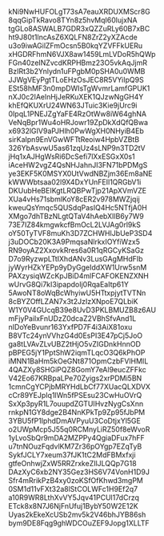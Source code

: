 kNi9NwHUFOLgT73sA7eauXRDUXMScr8G
8qqGipTkRavo8TYn8z5hvMqI60lujxNA
tgGLo8ASWALB7GDR3xQZZuRLy60B7xBC
ht9J80t1lncAsZ6XQLFN8ZrZ2yXZAcde
u3o9iwAGilZFmOcsn5B0kqYZVFFkUERu
xHGDRFhmN6VJX8aw1459LmLVDoR5hQWp
FGn40zeINZvcdKRPHBmz23O5vkAqJjmR
BzIRt3b2Ynlydn1uFPgbM0pSHA0u0WMB
JJWgVEyPgtTLoEHzOsJEC8R5VYiIpQ9S
ESt58hMF3n0mpDWIsTgWvmrLamfGPUK1
nXJ0c2IAelnHjJeRKuXEK1QJzwNgGH4Y
khEfQKUXrU24WN63JTuic3Kie9jUrc9i
0IpqL1PNEJZgYaFE4RzOtWw8iW64ghNA
VeNqBpr1Wu4oHRJowr19ZpDkXdQfQBwa
x6932lGIV9aPJHlh0PwWgXH0NHyiB4Eb
sirKaIpn9EnVGwWFTtReoiw4HpbVZBtB
326YbAsvwU5as61zqUz4sLNP9n3TD2tV
jHq1xAJHgWsRi6DcSefi7lXxESGxX0s1
iAceHW2vgZ4QsNHJahnJI3FN71bPDMgS
ye3EKF5K0MSYX0UtVwdNBZjm36Em8aNE
kWWWbtsaa02l9X4DxYUnFEIl1QRGbV1i
DKUubHeBEIKgtLRQBPwTjp21ApXVmVZE
XUa4vHs71sbmlKoY8cER2v978MWZjqij
kweuQsYmqc5QUSdqPasIQ4Hc5NTfjA0H
XMgo7dhTBzNLgtQTaV4hAebXIlB6y7W9
73E7IZ84kmgwkcfBmOcL2LVJAg0rl9kS
oY50TyTVF8muKh3D7ZCHWHIJbUeP3SD4
j3uDOCb20K3A9PmqsaNlrkxIOYfiWzx5
RN9oyAZ2XxovkRres6a0R1qRGCyKSaGz
D7o9RyzwpLTtIXhdANv3LusGAgMHdFIb
jyWyrHZkYEPp9yDyGgeIddXW1Urw5snM
PAXzysiqWZcKpJBiD4mlFCAFOKENZXNH
wUrvG8Qi7kI3ipapdoIj0RqaEaItp61Y
5AwoNT8oWqBcWhyiwU5HTtxpjytTVTNn
8cBYZOffLZAN7x3t2JzIzXNpoE7QLbiK
W1Y0V4GUcqB39e8UvD3PKLBMUZB8z6AU
mFjyPailxFnUDzZ0dcaZ2VBhSfvAnd1L
nIDoYeBvunr163YxfPD7F4i3AiX81oxu
B8VTc24ynVVhzG4d0EsPI3E47pCj5JoO
ga8tLVAvZLvUBZ2tHjO5vZIGDnkHnnOD
pBPEG5jY1PptShW2iqmTLqcO3Q6kPhOP
iMNN1BaHm5kOeGNt871OpmCzbFVlHMIL
4QAZXy8SHGiPQZ8GomY7eAl9eucZFFkc
V42Eo67KRBpaLPe70Zyigs2xrPDMi5BN
1cmnCgYCPjbMRYHdLbCf77XUacQLXDVX
cCr89YEJpIq1lWn5fPSEsu23CwHuOVrQ
SxXp3pyR1L7ouupdZGTUIHvzNygCsXnn
rnkpN1GY8dge2B4NnKPkTp9Zp95fJbPM
3YBU5fP1IphdDmAVPyuU3CoDtjxYl5GE
o2UWpMcp5J55q0RCMnyLiRZ50f8eWvoR
1yLvoSbQr9mDA2MZPPy4QgiaDFux7hFF
u7tnNOuzFqdvlKM7Zr36pOYgp7EZqTyB
SykfJCLY7xeum37fJK1tC2MdFBMxfxji
gtfeOnhwjZxW5RRZrxkeZIlJLQQp7G18
DAzXyC6xb2NY35Gez3HS6V74VonH1D9J
Sfr4mRrikPzB4xy0zoKSfOfKhwd3mgPM
0SM1d11vFXt32a8lStCOLWFc1H9Ef2q7
a10R9WR8LthXvVY5Jqv41PCUl17dCrzq
ETck8x8N7J6NjFnUfuj1BybY50W2E12K
Uyas2kEkeXcUSb2mv5k2V46bhJYB86sh
bym9DE8Fqg9ghWDCOuZEF9Jopg1XLLTF
